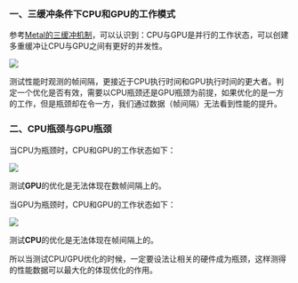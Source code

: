 ### 一、三缓冲条件下CPU和GPU的工作模式
参考[Metal的三缓冲机制](https://silence394.github.io/2018/08/01/Metal%E7%9A%84%E4%B8%89%E9%87%8D%E7%BC%93%E5%86%B2%E6%9C%BA%E5%88%B6/)，可以认识到：CPU与GPU是并行的工作状态，可以创建多重缓冲让CPU与GPU之间有更好的并发性。

![](https://i.loli.net/2018/08/04/5b658a83cdeac.jpg)

测试性能时观测的帧间隔，更接近于CPU执行时间和GPU执行时间的更大者。判定一个优化是否有效，需要以CPU瓶颈还是GPU瓶颈为前提，如果优化的是一方的工作，但是瓶颈却在令一方，我们通过数据（帧间隔）无法看到性能的提升。
### 二、CPU瓶颈与GPU瓶颈
当CPU为瓶颈时，CPU和GPU的工作状态如下：

![](http://ww1.sinaimg.cn/mw690/c5c3a364ly1g68jv25f13j20pu06w3ye.jpg)

测试**GPU**的优化是无法体现在数帧间隔上的。

当GPU为瓶颈时，CPU和GPU的工作状态如下：

![](http://ww1.sinaimg.cn/mw690/c5c3a364ly1g68jv240vtj20p906o746.jpg)

测试**CPU**的优化是无法体现在帧间隔上的。

所以当测试CPU/GPU优化的时候，一定要设法让相关的硬件成为瓶颈，这样测得的性能数据可以最大化的体现优化的作用。